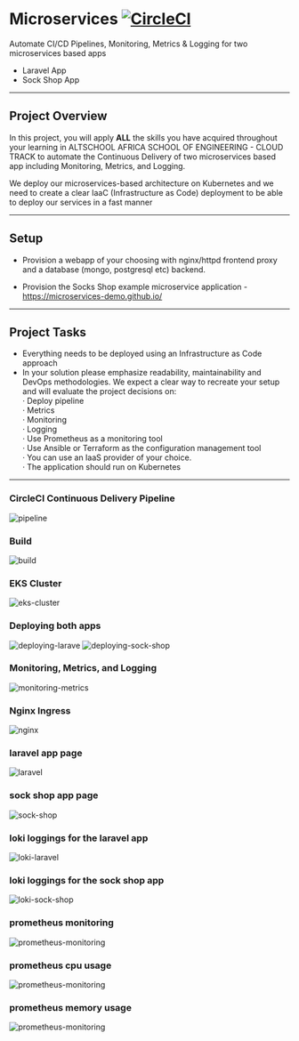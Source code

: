 # Microservices [![CircleCI](https://dl.circleci.com/status-badge/img/gh/AOKingsax/deploying-two-microservices-based-app/tree/main.svg?style=svg)](https://dl.circleci.com/status-badge/redirect/gh/AOKingsax/deploying-two-microservices-based-app/tree/main)

Automate CI/CD Pipelines, Monitoring, Metrics & Logging for two microservices based apps

- Laravel App
- Sock Shop App

---

## Project Overview

In this project, you will apply **ALL** the skills you have acquired throughout your learning in ALTSCHOOL AFRICA SCHOOL OF ENGINEERING - CLOUD TRACK to automate the Continuous Delivery of two microservices based app including Monitoring, Metrics, and Logging.

We deploy our microservices-based architecture on Kubernetes and we need to create
a clear IaaC (Infrastructure as Code) deployment to be able to deploy our services in a
fast manner

---

## Setup

- Provision a webapp of your choosing with nginx/httpd frontend proxy and a database
  (mongo, postgresql etc) backend.

- Provision the Socks Shop example microservice application -
  https://microservices-demo.github.io/

---

## Project Tasks

- Everything needs to be deployed using an Infrastructure as Code approach
- In your solution please emphasize readability, maintainability and DevOps
  methodologies. We expect a clear way to recreate your setup and will evaluate the
  project decisions on:  
  · Deploy pipeline  
  · Metrics  
  · Monitoring  
  · Logging  
  · Use Prometheus as a monitoring tool  
  · Use Ansible or Terraform as the configuration management tool  
  · You can use an IaaS provider of your choice.  
  · The application should run on Kubernetes

---

### CircleCI Continuous Delivery Pipeline

![pipeline](image/pipeline.jpg)

### Build

![build](image/build-image.jpg)

### EKS Cluster

![eks-cluster](image/create-cluster.jpg)

### Deploying both apps

![deploying-larave](image/deploy-laravel.jpg)
![deploying-sock-shop](image/deploy-sock-shop.jpg)

### Monitoring, Metrics, and Logging

![monitoring-metrics](image/monitoring-and-logging.jpg)

### Nginx Ingress

![nginx](image/ingress.jpg)

### laravel app page

![laravel](image/laravel-page.jpg)

### sock shop app page

![sock-shop](image/sock-shop-app.jpg)

### loki loggings for the laravel app

![loki-laravel](image/loki-logging-for-laravel.jpg)

### loki loggings for the sock shop app

![loki-sock-shop](image/loki-logging-for-sock-shop.jpg)

### prometheus monitoring

![prometheus-monitoring](image/prometheus-overview.jpg)

### prometheus cpu usage

![prometheus-monitoring](image/prometheus-cpu-usage.jpg)

### prometheus memory usage

![prometheus-monitoring](image/prometheus-mem-usage.jpg)
